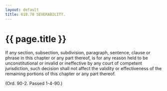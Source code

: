 ```yaml
---
layout: default 
title: 618.70 SEVERABILITY.
---
```


{{ page.title }}
================

If any section, subsection, subdivision, paragraph, sentence, clause or
phrase in this chapter or any part thereof, is for any reason held to be
unconstitutional or invalid or ineffective by any court of competent
jurisdiction, such decision shall not affect the validity or
effectiveness of the remaining portions of this chapter or any part
thereof.

(Ord. 90-2. Passed 1-4-90.)
